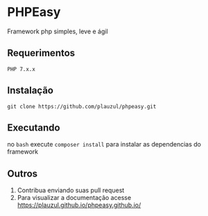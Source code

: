 # PHPEasy

Framework php simples, leve e ágil 

## Requerimentos
```
PHP 7.x.x
```

## Instalação
```
git clone https://github.com/plauzul/phpeasy.git
```

## Executando

no `bash` execute `composer install` para instalar as dependencias do framework

## Outros

1. Contribua enviando suas pull request
2. Para visualizar a documentação acesse https://plauzul.github.io/phpeasy.github.io/